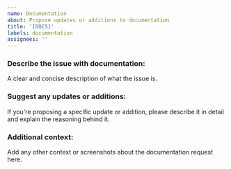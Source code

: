 ```yaml
---
name: Documentation
about: Propose updates or additions to documentation
title: '[DOCS]'
labels: documentation
assignees: ''
---
```


### Describe the issue with documentation:

A clear and concise description of what the issue is.

### Suggest any updates or additions:

If you're proposing a specific update or addition, please describe it in detail and explain the reasoning behind it.

### Additional context:

Add any other context or screenshots about the documentation request here.
